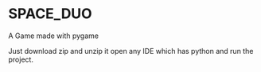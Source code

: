 # SPACE_DUO
 A Game made with pygame 


Just download zip and unzip it open any IDE which has python and run the project.

